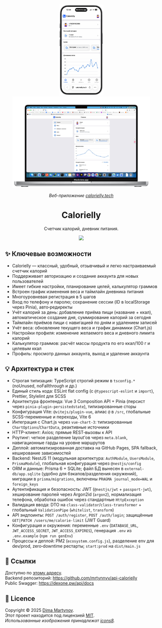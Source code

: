 
 <p align="center">

  <img height="300"  src="./mockups/iphone.png"/>

  <img height="300"  src="./mockups/mac.png"/>

</p>

<p align="center">
  <i>Веб-приложение <a href="https://calorielly.tech">calorielly.tech</a> </i>
</p>
<h1 align="center">Calorielly</h1>
<p align="center">Счетчик калорий, дневник питания.</p>

<p align="center">
  <a href="https://github.com/Dexone/Calorielly/blob/main/LICENSE">
    <img src="https://img.shields.io/github/license/Dexone/Calorielly?style=flat" />
  </a>
</p>

## ✨ Ключевые возможности

- Calorielly — классный, удобный, отзывчивый и легко настраиваемый счетчик калорий
- Поддерживает авторизацию и создание аккаунта для новых пользователей
- Имеет гибкие настройки, планирование целей, калькулятор граммов
- Встроен график изменения веса и таймлайн дневника питания
- Многоуровневая регистрация в 5 шагов
- Вход по телефону и паролю; сохранение сессии (ID в localStorage через Pinia), авто‑редиректы
- Учёт калорий за день: добавление приёма пищи (название + ккал), автоматическое создание дня, суммирование калорий за сегодня
- Таймлайн приёмов пищи с навигацией по дням и удалением записей
- Учёт веса: обновление текущего веса и график динамики (Chart.js)
- Настройки профиля: изменение желаемого веса и дневного лимита калорий
- Калькулятор граммов: расчёт массы продукта по его ккал/100 г и целевым ккал
- Профиль: просмотр данных аккаунта, выход и удаление аккаунта

## 💡 Архитектура и стек

- Строгая типизация: TypeScript строгий режим в `tsconfig.*` (noUnused, noFallthrough и др.)
- Единый стиль кода: ESLint flat config (с `@typescript-eslint` и `import`), Prettier, Stylelint для SCSS
- Архитектура фронтенда: Vue 3 Composition API + Pinia (персист через `pinia-plugin-persistedstate`), типизированные сторы
- Конфигурация Vite: `@vitejs/plugin-vue`, алиас `@` в `/src`, глобальные SCSS-переменные и переходы, Vite 6
- Интеграция с Chart.js через `vue-chart-3`: типизированные `ChartOptions`/`ChartData`, реактивные источники
- HTTP-клиент: Axios; прямые REST‑вызовы к API
- Роутинг: четкое разделение layout’ов через `meta.blank`, навигационные гарды на уровне маршрутов
- Деплой: автоматизированная доставка на GitHub Pages, SPA fallback, кеширование зависимостей
- Backend: NestJS 11 (модульная архитектура: `AuthModule`, `UsersModule`, `PrismaModule`), глобальная конфигурация через `@nestjs/config`
- ORM и данные: Prisma 6 + SQLite; файл БД вынесен в `external-db/app.sqlite` (удобно для бэкапов/разделения окружений), миграции в `prisma/migrations`, включены `PRAGMA journal_mode=WAL` и `foreign_keys`
- Аутентификация и безопасность: JWT (`@nestjs/jwt` + `passport-jwt`), хеширование паролей через Argon2id (`argon2`), нормализация телефона, обработка ошибок через стандартные `HttpException`
- Валидация ввода: DTO на `class-validator`/`class-transformer` + глобальный `ValidationPipe` (`whitelist`, `transform`)
- API эндпоинты: `POST /auth/register`, `POST /auth/login`; защищённые `GET|PATCH /users/me/calorie-limit` (JWT Guard)
- Конфигурация и окружения: переменные `.env` (`DATABASE_URL`, `JWT_ACCESS_SECRET`, `JWT_ACCESS_EXPIRES`), генерация `.env` из `.env.example` (`npm run genEnv`)
- Процессы и деплой: PM2 (`ecosystem.config.js`), разделение env для dev/prod, zero‑downtime рестарты; `start:prod` на `dist/main.js`

## 🚀 Ссылки

Доступно по [этому адресу](https://calorielly.tech).  
Backend репозиторий: https://github.com/mrtynnvv/api-calorielly  
Public Swagger: https://dexone.pw/api/docs

## 📝 Licence

Copyright © 2025 [Dima Martynov](https://github.com/dexone).<br />
Этот проект находится под лицензией [MIT](https://github.com/Dexone/Calorielly/blob/main/LICENSE).<br />
_Использованные изображения принадлежат [icons8](https://icons8.ru/)._
